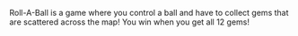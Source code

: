 Roll-A-Ball is a game where you control a ball and have to collect gems that are scattered across the map!
You win when you get all 12 gems!

